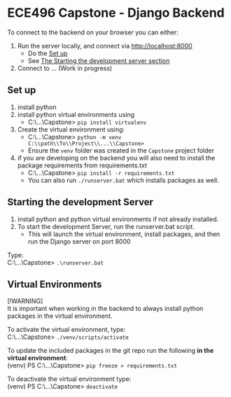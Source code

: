 # ECE496 Capstone - Django Backend
To connect to the backend on your browser you can either:
1. Run the server locally, and connect via [http://localhost:8000](http://localhost:8000)
    - Do the [Set up](#set-up)
    - See [The Starting the development server section](#starting-the-development-server)
2. Connect to ... (Work in progress)

## Set up
1. install python
2. install python virtual environments using
    - C:\\...\\Capstone> `pip install virtualenv`
3. Create the virtual environment using:
    - C:\\...\\Capstone> `python -m venv C:\\path\\To\\Project\\...\\Capstone>`
    - Ensure the `venv` folder was created in the `Capstone` project folder
4. if you are developing on the backend you will also need to install the package requirements from requirements.txt
    - C:\\...\\Capstone> `pip install -r requirements.txt`
    - You can also run `./runserver.bat` which installs packages as well.

## Starting the development Server
1. install python and python virtual environments if not already installed.
2. To start the development Server, run the runserver.bat script. 
    -   This will launch the virtual environment, install packages, and then run the Django server on port 8000

Type:\
C:\\...\\Capstone> `.\runserver.bat`

## Virtual Environments
[!WARNING]\
It is important when working in the backend to always install python packages in the virtual environment.

To activate the virtual environment, type:\
C:\\...\\Capstone> `./venv/scripts/activate`

To update the included packages in the git repo run the following **in the virtual environment**:\
(venv) PS C:\\...\\Capstone> `pip freeze > requirements.txt`

To deactivate the virtual environment type:\
(venv) PS C:\\...\\Capstone> `deactivate`

